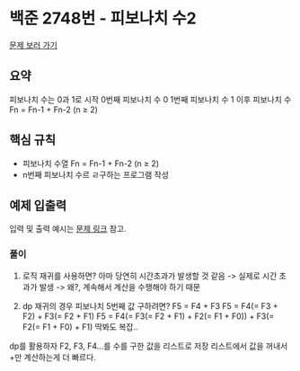 # 백준 2748번 - 피보나치 수2

[문제 보러 가기](https://www.acmicpc.net/problem/2748)

## 요약
피보나치 수는 0과 1로 시작
0번째 피보나치 수 0
1번째 피보나치 수 1
이후 피보나치 수 Fn = Fn-1 + Fn-2 (n ≥ 2)

## 핵심 규칙
- 피보나치 수열 Fn = Fn-1 + Fn-2 (n ≥ 2)
- n번째 피보나치 수르 ㄹ구하는 프로그램 작성

## 예제 입출력

입력 및 출력 예시는 [문제 링크](https://www.acmicpc.net/problem/2748) 참고.

### 풀이
1. 로직
재귀를 사용하면? 아마 당연히 시간초과가 발생할 것 같음
-> 실제로 시간 초과가 발생
-> 왜?, 계속해서 계산을 수행해야 하기 때문

2. dp
재귀의 경우 피보나치 5번째 값 구하려면?
F5 = F4 + F3
F5 = F4(= F3 + F2) + F3(= F2 + F1)
F5 = F4(= F3(= F2 + F1) + F2(= F1 + F0)) + F3(= F2(= F1 + F0) + F1)
딱봐도 복잡..

dp를 활용하자
F2, F3, F4...를 수를 구한 값을 리스트로 저장
리스트에서 값을 꺼내서 +만 계산하는게 더 빠르다.
